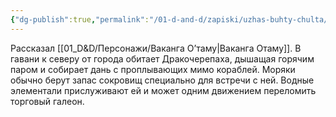```yaml
---
{"dg-publish":true,"permalink":"/01-d-and-d/zapiski/uzhas-buhty-chulta/","created":"2024-11-09T09:06:49.813+03:00","updated":"2024-01-08T19:57:04.329+03:00"}
---
```


Рассказал [[01_D&D/Персонажи/Ваканга О’таму\|Ваканга Отаму]].
В гавани к северу от города обитает Дракочерепаха, дышащая горячим паром и собирает дань с проплывающих мимо кораблей. Моряки обычно берут запас сокровищ специально для встречи с ней. Водные элементали прислуживают ей и может одним движением переломить торговый галеон. 